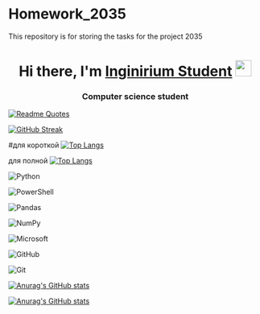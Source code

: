 # Homework_2035
This repository is for storing the tasks for the project 2035
<h1 align="center">Hi there, I'm <a href="https://inginirium.ru/" target="_blank">Inginirium Student</a> 
<img src="https://github.com/blackcater/blackcater/raw/main/images/Hi.gif" height="32"/></h1>
<h3 align="center">Computer science student</h3>


[![Readme Quotes](https://quotes-github-readme.vercel.app/api?type=horizontal&theme=algolia)](https://github.com/piyushsuthar/github-readme-quotes)

[![GitHub Streak](https://github-readme-streak-stats.herokuapp.com/?user=wearexq)](https://git.io/streak-stats)



#для короткой
[![Top Langs](https://github-readme-stats.vercel.app/api/top-langs/?username=wearexqa&layout=compact)](https://github.com/anuraghazra/github-readme-stats)



для полной
[![Top Langs](https://github-readme-stats.vercel.app/api/top-langs/?username=wearexq)](https://github.com/anuraghazra/github-readme-stats)

![Python](https://img.shields.io/badge/python-3670A0?style=for-the-badge&logo=python&logoColor=ffdd54)


![PowerShell](https://img.shields.io/badge/PowerShell-%235391FE.svg?style=for-the-badge&logo=powershell&logoColor=white)


![Pandas](https://img.shields.io/badge/pandas-%23150458.svg?style=for-the-badge&logo=pandas&logoColor=white)


![NumPy](https://img.shields.io/badge/numpy-%23013243.svg?style=for-the-badge&logo=numpy&logoColor=white)


![Microsoft](https://img.shields.io/badge/Microsoft-0078D4?style=for-the-badge&logo=microsoft&logoColor=white)



![GitHub](https://img.shields.io/badge/github-%23121011.svg?style=for-the-badge&logo=github&logoColor=white)




![Git](https://img.shields.io/badge/git-%23F05033.svg?style=for-the-badge&logo=git&logoColor=white)


[![Anurag's GitHub stats](https://github-readme-stats.vercel.app/api?username=wearexq)](https://github.com/anuraghazra/github-readme-stats)



[![Anurag's GitHub stats](https://github-readme-stats.vercel.app/api?username=wearexq)](https://github.com/anuraghazra/github-readme-stats)


